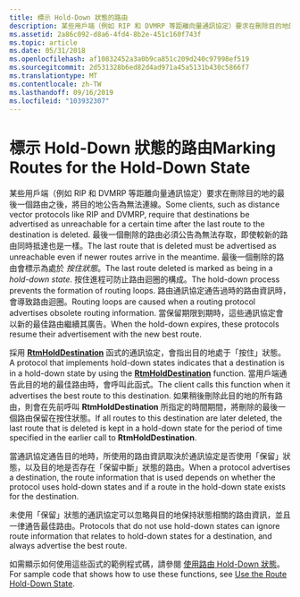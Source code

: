 ```yaml
---
title: 標示 Hold-Down 狀態的路由
description: 某些用戶端（例如 RIP 和 DVMRP 等距離向量通訊協定）要求在刪除目的地的最後一個路由之後，將目的地公告為無法連線。
ms.assetid: 2a86c092-d8a6-4fd4-8b2e-451c160f743f
ms.topic: article
ms.date: 05/31/2018
ms.openlocfilehash: af10832452a3a0b9ca851c209d240c97998ef519
ms.sourcegitcommit: 2d531328b6ed82d4ad971a45a5131b430c5866f7
ms.translationtype: MT
ms.contentlocale: zh-TW
ms.lasthandoff: 09/16/2019
ms.locfileid: "103932307"
---
```

# <a name="marking-routes-for-the-hold-down-state"></a><span data-ttu-id="7a277-103">標示 Hold-Down 狀態的路由</span><span class="sxs-lookup"><span data-stu-id="7a277-103">Marking Routes for the Hold-Down State</span></span>

<span data-ttu-id="7a277-104">某些用戶端（例如 RIP 和 DVMRP 等距離向量通訊協定）要求在刪除目的地的最後一個路由之後，將目的地公告為無法連線。</span><span class="sxs-lookup"><span data-stu-id="7a277-104">Some clients, such as distance vector protocols like RIP and DVMRP, require that destinations be advertised as unreachable for a certain time after the last route to the destination is deleted.</span></span> <span data-ttu-id="7a277-105">最後一個刪除的路由必須公告為無法存取，即使較新的路由同時抵達也是一樣。</span><span class="sxs-lookup"><span data-stu-id="7a277-105">The last route that is deleted must be advertised as unreachable even if newer routes arrive in the meantime.</span></span> <span data-ttu-id="7a277-106">最後一個刪除的路由會標示為處於 *按住狀態*。</span><span class="sxs-lookup"><span data-stu-id="7a277-106">The last route deleted is marked as being in a *hold-down state*.</span></span> <span data-ttu-id="7a277-107">按住進程可防止路由迴圈的構成。</span><span class="sxs-lookup"><span data-stu-id="7a277-107">The hold-down process prevents the formation of routing loops.</span></span> <span data-ttu-id="7a277-108">路由通訊協定通告過時的路由資訊時，會導致路由迴圈。</span><span class="sxs-lookup"><span data-stu-id="7a277-108">Routing loops are caused when a routing protocol advertises obsolete routing information.</span></span> <span data-ttu-id="7a277-109">當保留期限到期時，這些通訊協定會以新的最佳路由繼續其廣告。</span><span class="sxs-lookup"><span data-stu-id="7a277-109">When the hold-down expires, these protocols resume their advertisement with the new best route.</span></span>

<span data-ttu-id="7a277-110">採用 [**RtmHoldDestination**](/windows/desktop/api/Rtmv2/nf-rtmv2-rtmholddestination) 函式的通訊協定，會指出目的地處于「按住」狀態。</span><span class="sxs-lookup"><span data-stu-id="7a277-110">A protocol that implements hold-down states indicates that a destination is in a hold-down state by using the [**RtmHoldDestination**](/windows/desktop/api/Rtmv2/nf-rtmv2-rtmholddestination) function.</span></span> <span data-ttu-id="7a277-111">當用戶端通告此目的地的最佳路由時，會呼叫此函式。</span><span class="sxs-lookup"><span data-stu-id="7a277-111">The client calls this function when it advertises the best route to this destination.</span></span> <span data-ttu-id="7a277-112">如果稍後刪除此目的地的所有路由，則會在先前呼叫 **RtmHoldDestination** 所指定的時間期間，將刪除的最後一個路由保留在按住狀態。</span><span class="sxs-lookup"><span data-stu-id="7a277-112">If all routes to this destination are later deleted, the last route that is deleted is kept in a hold-down state for the period of time specified in the earlier call to **RtmHoldDestination**.</span></span>

<span data-ttu-id="7a277-113">當通訊協定通告目的地時，所使用的路由資訊取決於通訊協定是否使用「保留」狀態，以及目的地是否存在「保留中斷」狀態的路由。</span><span class="sxs-lookup"><span data-stu-id="7a277-113">When a protocol advertises a destination, the route information that is used depends on whether the protocol uses hold-down states and if a route in the hold-down state exists for the destination.</span></span>

<span data-ttu-id="7a277-114">未使用「保留」狀態的通訊協定可以忽略與目的地保持狀態相關的路由資訊，並且一律通告最佳路由。</span><span class="sxs-lookup"><span data-stu-id="7a277-114">Protocols that do not use hold-down states can ignore route information that relates to hold-down states for a destination, and always advertise the best route.</span></span>

<span data-ttu-id="7a277-115">如需顯示如何使用這些函式的範例程式碼，請參閱 [使用路由 Hold-Down 狀態](use-the-route-hold-down-state.md)。</span><span class="sxs-lookup"><span data-stu-id="7a277-115">For sample code that shows how to use these functions, see [Use the Route Hold-Down State](use-the-route-hold-down-state.md).</span></span>

 

 




